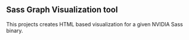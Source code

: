 ## Sass Graph Visualization tool

This projects creates HTML based visualization for a given NVIDIA Sass binary.
